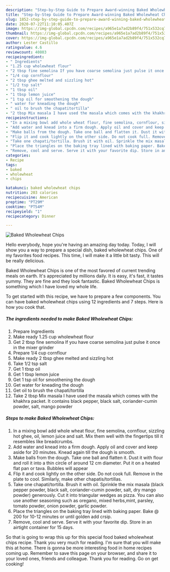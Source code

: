 ```yaml
---
description: "Step-by-Step Guide to Prepare Award-winning Baked Wholewheat Chips"
title: "Step-by-Step Guide to Prepare Award-winning Baked Wholewheat Chips"
slug: 1852-step-by-step-guide-to-prepare-award-winning-baked-wholewheat-chips
date: 2020-07-22T11:10:05.407Z
image: https://img-global.cpcdn.com/recipes/a965e1a7ad2b89f4/751x532cq70/baked-wholewheat-chips-recipe-main-photo.jpg
thumbnail: https://img-global.cpcdn.com/recipes/a965e1a7ad2b89f4/751x532cq70/baked-wholewheat-chips-recipe-main-photo.jpg
cover: https://img-global.cpcdn.com/recipes/a965e1a7ad2b89f4/751x532cq70/baked-wholewheat-chips-recipe-main-photo.jpg
author: Lester Castillo
ratingvalue: 4.6
reviewcount: 40803
recipeingredient:
- " Ingredients"
- "1.25 cup wholewheat flour"
- "2 tbsp fine semolina If you have coarse semolina just pulse it once in the mixer grinder"
- "1/4 cup cornflour"
- "2 tbsp ghee melted and sizzling hot"
- "1/2 tsp salt"
- "1 tbsp oil"
- "1 tbsp lemon juice"
- "1 tsp oil for smoothening the dough"
- " water for kneading the dough"
- " oil to brush the chapatitortilla"
- "2 tbsp Mix masala I have used the masala which comes with the khakhra packet It contains black pepper black salt coriandercumin powder salt mango powder"
recipeinstructions:
- "In a mixing bowl add whole wheat flour, fine semolina, cornflour, sizzling hot ghee, oil, lemon juice and salt. Mix them well with the fingertips till it resembles like breadcrumbs."
- "Add water and knead into a firm dough. Apply oil and cover and keep aside for 20 minutes. Knead again till the dough is smooth."
- "Make balls from the dough. Take one ball and flatten it. Dust it with flour and roll it into a thin circle of around 12 cm diameter. Put it on a heated flat pan or tava. Bubbles will appear"
- "Flip it and cook lightly on the other side. Do not cook full. Remove in the plate to cool. Similarly, make other chapatis/tortillas."
- "Take one chapati/tortilla. Brush it with oil. Sprinkle the mix masala (black pepper powder, black salt, coriander-cumin powder, salt, dry mango powder) generously. Cut it into triangular wedges as pizza. You can also use another seasoning such as oregano, mixed herbs,mint, parsley, tomato powder, onion powder, garlic powder."
- "Place the triangles on the baking tray lined with baking paper. Bake @ 200 for 10-12 minutes or until golden add crsip."
- "Remove, cool and serve. Serve it with your favorite dip. Store in an airtight container for 15 days."
categories:
- Recipe
tags:
- baked
- wholewheat
- chips

katakunci: baked wholewheat chips 
nutrition: 203 calories
recipecuisine: American
preptime: "PT29M"
cooktime: "PT54M"
recipeyield: "1"
recipecategory: Dinner

---
```



![Baked Wholewheat Chips](https://img-global.cpcdn.com/recipes/a965e1a7ad2b89f4/751x532cq70/baked-wholewheat-chips-recipe-main-photo.jpg)

Hello everybody, hope you're having an amazing day today. Today, I will show you a way to prepare a special dish, baked wholewheat chips. One of my favorites food recipes. This time, I will make it a little bit tasty. This will be really delicious.

Baked Wholewheat Chips is one of the most favored of current trending meals on earth. It's appreciated by millions daily. It is easy, it's fast, it tastes yummy. They are fine and they look fantastic. Baked Wholewheat Chips is something which I have loved my whole life.




To get started with this recipe, we have to prepare a few components. You can have baked wholewheat chips using 12 ingredients and 7 steps. Here is how you cook that.

<!--inarticleads1-->

##### The ingredients needed to make Baked Wholewheat Chips:

1. Prepare  Ingredients
1. Make ready 1.25 cup wholewheat flour
1. Get 2 tbsp fine semolina If you have coarse semolina just pulse it once in the mixer grinder
1. Prepare 1/4 cup cornflour
1. Make ready 2 tbsp ghee melted and sizzling hot
1. Take 1/2 tsp salt
1. Get 1 tbsp oil
1. Get 1 tbsp lemon juice
1. Get 1 tsp oil for smoothening the dough
1. Get  water for kneading the dough
1. Get  oil to brush the chapati/tortilla
1. Take 2 tbsp Mix masala I have used the masala which comes with the khakhra packet. It contains black pepper, black salt, coriander-cumin powder, salt, mango powder




<!--inarticleads2-->

##### Steps to make Baked Wholewheat Chips:

1. In a mixing bowl add whole wheat flour, fine semolina, cornflour, sizzling hot ghee, oil, lemon juice and salt. Mix them well with the fingertips till it resembles like breadcrumbs.
1. Add water and knead into a firm dough. Apply oil and cover and keep aside for 20 minutes. Knead again till the dough is smooth.
1. Make balls from the dough. Take one ball and flatten it. Dust it with flour and roll it into a thin circle of around 12 cm diameter. Put it on a heated flat pan or tava. Bubbles will appear
1. Flip it and cook lightly on the other side. Do not cook full. Remove in the plate to cool. Similarly, make other chapatis/tortillas.
1. Take one chapati/tortilla. Brush it with oil. Sprinkle the mix masala (black pepper powder, black salt, coriander-cumin powder, salt, dry mango powder) generously. Cut it into triangular wedges as pizza. You can also use another seasoning such as oregano, mixed herbs,mint, parsley, tomato powder, onion powder, garlic powder.
1. Place the triangles on the baking tray lined with baking paper. Bake @ 200 for 10-12 minutes or until golden add crsip.
1. Remove, cool and serve. Serve it with your favorite dip. Store in an airtight container for 15 days.




So that is going to wrap this up for this special food baked wholewheat chips recipe. Thank you very much for reading. I'm sure that you will make this at home. There is gonna be more interesting food in home recipes coming up. Remember to save this page on your browser, and share it to your loved ones, friends and colleague. Thank you for reading. Go on get cooking!
